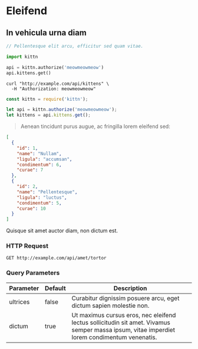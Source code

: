 # Eleifend

## In vehicula urna diam

```go
// Pellentesque elit arcu, efficitur sed quam vitae.
```

```python
import kittn

api = kittn.authorize('meowmeowmeow')
api.kittens.get()
```

```shell
curl "http://example.com/api/kittens" \
  -H "Authorization: meowmeowmeow"
```

```javascript
const kittn = require('kittn');

let api = kittn.authorize('meowmeowmeow');
let kittens = api.kittens.get();
```

> Aenean tincidunt purus augue, ac fringilla lorem eleifend sed:

```json
[
  {
    "id": 1,
    "name": "Nullam",
    "ligula": "accumsan",
    "condimentum": 6,
    "curae": 7
  },
  {
    "id": 2,
    "name": "Pellentesque",
    "ligula": "luctus",
    "condimentum": 5,
    "curae": 10
  }
]
```

Quisque sit amet auctor diam, non dictum est.

### HTTP Request

`GET http://example.com/api/amet/tortor`

### Query Parameters

Parameter | Default | Description
--------- | ------- | -----------
ultrices  | false   | Curabitur dignissim posuere arcu, eget dictum sapien molestie non.
dictum    | true    | Ut maximus cursus eros, nec eleifend lectus sollicitudin sit amet. Vivamus semper massa ipsum, vitae imperdiet lorem condimentum venenatis.


